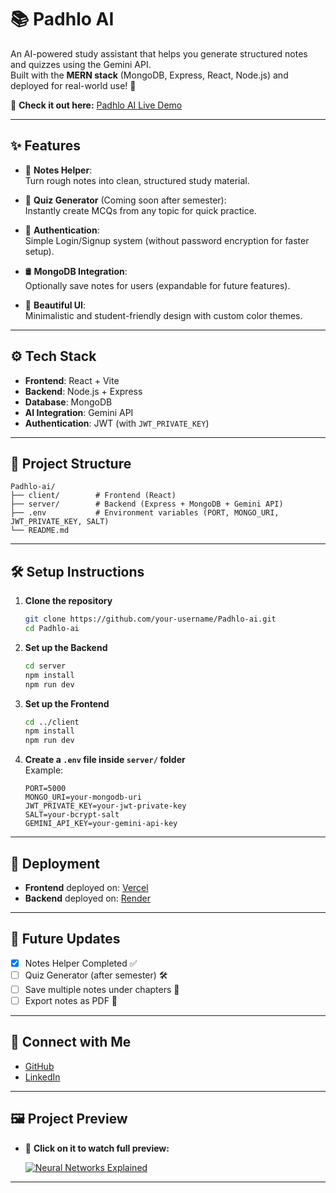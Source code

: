 
# 📚 Padhlo AI

An AI-powered study assistant that helps you generate structured notes and quizzes using the Gemini API.  
Built with the **MERN stack** (MongoDB, Express, React, Node.js) and deployed for real-world use! 🚀

🚀 **Check it out here:** [Padhlo AI Live Demo](https://padhlo-ai.vercel.app/)


---

## ✨ Features

- 📖 **Notes Helper**:  
  Turn rough notes into clean, structured study material.

- 🧠 **Quiz Generator** (Coming soon after semester):  
  Instantly create MCQs from any topic for quick practice.

- 🔐 **Authentication**:  
  Simple Login/Signup system (without password encryption for faster setup).

- 🛢️ **MongoDB Integration**:  
  Optionally save notes for users (expandable for future features).

- 🎨 **Beautiful UI**:  
  Minimalistic and student-friendly design with custom color themes.

---

## ⚙️ Tech Stack

- **Frontend**: React + Vite
- **Backend**: Node.js + Express
- **Database**: MongoDB
- **AI Integration**: Gemini API
- **Authentication**: JWT (with `JWT_PRIVATE_KEY`)

---

## 📂 Project Structure

```
Padhlo-ai/
├── client/        # Frontend (React)
├── server/        # Backend (Express + MongoDB + Gemini API)
├── .env           # Environment variables (PORT, MONGO_URI, JWT_PRIVATE_KEY, SALT)
└── README.md
```

---

## 🛠️ Setup Instructions

1. **Clone the repository**  
   ```bash
   git clone https://github.com/your-username/Padhlo-ai.git
   cd Padhlo-ai
   ```

2. **Set up the Backend**  
   ```bash
   cd server
   npm install
   npm run dev
   ```

3. **Set up the Frontend**  
   ```bash
   cd ../client
   npm install
   npm run dev
   ```

4. **Create a `.env` file inside `server/` folder**  
   Example:

   ```
   PORT=5000
   MONGO_URI=your-mongodb-uri
   JWT_PRIVATE_KEY=your-jwt-private-key
   SALT=your-bcrypt-salt
   GEMINI_API_KEY=your-gemini-api-key
   ```

---

## 🚀 Deployment

- **Frontend** deployed on: [Vercel](https://vercel.com/)
- **Backend** deployed on: [Render](https://render.com/)

---

## 🎯 Future Updates

- [x] Notes Helper Completed ✅
- [ ] Quiz Generator (after semester) 🛠️
- [ ] Save multiple notes under chapters 📝
- [ ] Export notes as PDF 📄

---

## 🤝 Connect with Me

- [GitHub](https://github.com/Ersatz-xD)
- [LinkedIn](https://www.linkedin.com/in/ayaan-ahmed-khan-448600351)

---

## 🖼️ Project Preview

- 🚀 **Click on it to watch full preview:**
  
  [![Neural Networks Explained](https://img.youtube.com/vi/cF5wYIU_dk0/0.jpg)](https://www.youtube.com/watch?v=cF5wYIU_dk0)
---
